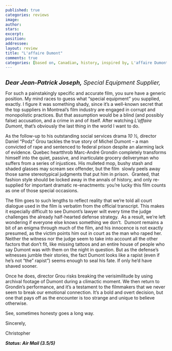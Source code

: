 ```yaml
---
published: true
categories: reviews
image:
author: 
stars: 
excerpt: 
position: 
addressee: 
layout: review
title: "L'affaire Dumont"
comments: true
categories: [based on, Canadian, history, inspired by, L'affaire Dumont, Letters, prison, true story, wrongfully accused]
---
```

<div><p><span class="full-image-block ssNonEditable"><span><a href="/letters/2013/3/14/laffaire-dumont.html"><img src="http://static.squarespace.com/static/5005f6bcc4aa41161b33e89e/5329cf1fe4b07c068ebf74de/5329cf1fe4b07c068ebf77ef/1363275825034/L'affaire%20Dumont.jpg" alt="" /></a></span></span></p>
<p><span style="font-size:130%;"><strong><em>Dear Jean-Patrick Joseph,</em></strong><em> Special Equipment Supplier,</em></span></p>
<p>For such a painstakingly specific and accurate film, you sure have a generic position. My mind races to guess what &ldquo;special equipment&rdquo; you supplied, exactly. I figure it was something shady, since it&rsquo;s a well-known secret that the top suppliers in Montreal&rsquo;s film industry are engaged in corrupt and monopolistic practices. But that assumption would be a blind (and possibly false) accusation, and a crime in and of itself. After watching <em>L&rsquo;affaire Dumont</em>, that&rsquo;s obviously the last thing in the world I want to do.</p>
<p>As the follow-up to his outstanding social services drama <em>10 &frac12;,</em> director Daniel &ldquo;Podz&rdquo; Grou tackles the true story of Michel Dumont &ndash; a man convicted of rape and sentenced to federal prison despite an alarming lack of evidence. Quebec heartthrob Marc-Andr&eacute; Grondin completely transforms himself into the quiet, passive, and inarticulate grocery deliveryman who suffers from a series of injustices. His mulleted mop, bushy stash and shaded glasses may scream sex offender, but the film&nbsp; slowly peels away those same stereotypical judgments that put him in prison. &nbsp;Granted, that fashion style should be locked away in the annals of history, and only re-supplied for important dramatic re-enactments: you&rsquo;re lucky this film counts as one of those special occasions.</p>
<p>The film goes to such lengths to reflect reality that we&rsquo;re told all court dialogue used in the film is verbatim from the official transcript. This makes it especially difficult to see Dumont&rsquo;s lawyer wilt every time the judge challenges the already half-hearted defense strategy.&nbsp; As a result, we&rsquo;re left wondering if everyone else knows something we don&rsquo;t.&nbsp; Dumont remains a bit of an enigma through much of the film, and his innocence is not exactly presumed, as the victim points him out in court as the man who raped her. Neither the witness nor the judge seem to take into account all the other factors that don&rsquo;t fit, like missing tattoos and an entire house of people who say Dumont was with them on the night in question. But as the defense&rsquo;s witnesses jumble their stories, the fact Dumont looks like a rapist (even if he&rsquo;s not &ldquo;the&rdquo; rapist&rdquo;) seems enough to seal his fate. If only he&rsquo;d have shaved sooner.</p>
<p>Once he does, director Grou risks breaking the verisimilitude by using archival footage of Dumont during a climactic moment. We then return to Grondin&rsquo;s performance, and it&rsquo;s a testament to the filmmakers that we never seem to break our emotional connection. It&rsquo;s a bold and overt decision, but one that pays off as the encounter is too strange and unique to believe otherwise.&nbsp;</p>
<p>See, sometimes honesty goes a long way.</p>
<p>Sincerely,</p>
<p>Christopher</p>
<p><strong><em>Status: Air Mail (3.5/5)</em></strong></p></div>

